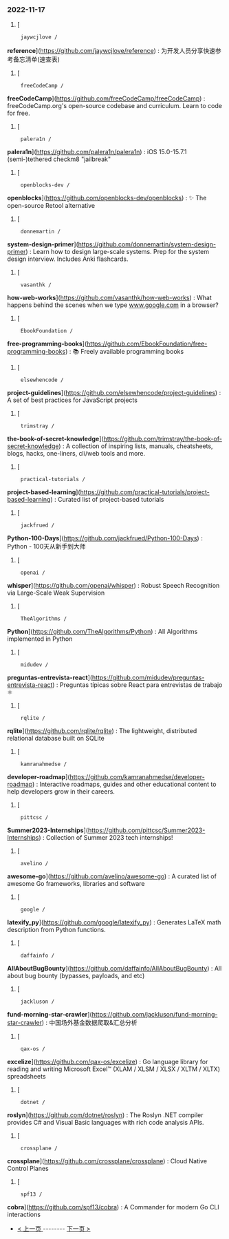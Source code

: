 ### 2022-11-17 
1. [
    

        jaywcjlove /
**reference**](https://github.com/jaywcjlove/reference) : 为开发人员分享快速参考备忘清单(速查表)
1. [
    

        freeCodeCamp /
**freeCodeCamp**](https://github.com/freeCodeCamp/freeCodeCamp) : freeCodeCamp.org's open-source codebase and curriculum. Learn to code for free.
1. [
    

        palera1n /
**palera1n**](https://github.com/palera1n/palera1n) : iOS 15.0-15.7.1 (semi-)tethered checkm8 "jailbreak"
1. [
    

        openblocks-dev /
**openblocks**](https://github.com/openblocks-dev/openblocks) : ✨ The open-source Retool alternative
1. [
    

        donnemartin /
**system-design-primer**](https://github.com/donnemartin/system-design-primer) : Learn how to design large-scale systems. Prep for the system design interview. Includes Anki flashcards.
1. [
    

        vasanthk /
**how-web-works**](https://github.com/vasanthk/how-web-works) : What happens behind the scenes when we type www.google.com in a browser?
1. [
    

        EbookFoundation /
**free-programming-books**](https://github.com/EbookFoundation/free-programming-books) : 📚 Freely available programming books
1. [
    

        elsewhencode /
**project-guidelines**](https://github.com/elsewhencode/project-guidelines) : A set of best practices for JavaScript projects
1. [
    

        trimstray /
**the-book-of-secret-knowledge**](https://github.com/trimstray/the-book-of-secret-knowledge) : A collection of inspiring lists, manuals, cheatsheets, blogs, hacks, one-liners, cli/web tools and more.
1. [
    

        practical-tutorials /
**project-based-learning**](https://github.com/practical-tutorials/project-based-learning) : Curated list of project-based tutorials
1. [
    

        jackfrued /
**Python-100-Days**](https://github.com/jackfrued/Python-100-Days) : Python - 100天从新手到大师
1. [
    

        openai /
**whisper**](https://github.com/openai/whisper) : Robust Speech Recognition via Large-Scale Weak Supervision
1. [
    

        TheAlgorithms /
**Python**](https://github.com/TheAlgorithms/Python) : All Algorithms implemented in Python
1. [
    

        midudev /
**preguntas-entrevista-react**](https://github.com/midudev/preguntas-entrevista-react) : Preguntas típicas sobre React para entrevistas de trabajo ⚛️
1. [
    

        rqlite /
**rqlite**](https://github.com/rqlite/rqlite) : The lightweight, distributed relational database built on SQLite
1. [
    

        kamranahmedse /
**developer-roadmap**](https://github.com/kamranahmedse/developer-roadmap) : Interactive roadmaps, guides and other educational content to help developers grow in their careers.
1. [
    

        pittcsc /
**Summer2023-Internships**](https://github.com/pittcsc/Summer2023-Internships) : Collection of Summer 2023 tech internships!
1. [
    

        avelino /
**awesome-go**](https://github.com/avelino/awesome-go) : A curated list of awesome Go frameworks, libraries and software
1. [
    

        google /
**latexify_py**](https://github.com/google/latexify_py) : Generates LaTeX math description from Python functions.
1. [
    

        daffainfo /
**AllAboutBugBounty**](https://github.com/daffainfo/AllAboutBugBounty) : All about bug bounty (bypasses, payloads, and etc)
1. [
    

        jackluson /
**fund-morning-star-crawler**](https://github.com/jackluson/fund-morning-star-crawler) : 中国场外基金数据爬取&汇总分析
1. [
    

        qax-os /
**excelize**](https://github.com/qax-os/excelize) : Go language library for reading and writing Microsoft Excel™ (XLAM / XLSM / XLSX / XLTM / XLTX) spreadsheets
1. [
    

        dotnet /
**roslyn**](https://github.com/dotnet/roslyn) : The Roslyn .NET compiler provides C# and Visual Basic languages with rich code analysis APIs.
1. [
    

        crossplane /
**crossplane**](https://github.com/crossplane/crossplane) : Cloud Native Control Planes
1. [
    

        spf13 /
**cobra**](https://github.com/spf13/cobra) : A Commander for modern Go CLI interactions 

- [ < 上一页 ](https://github.com/able8/github-trending-daily-record/blob/master/2022-11-16.md) -------- [ 下一页 > ](https://github.com/able8/github-trending-daily-record/blob/master/2022-11-18.md)